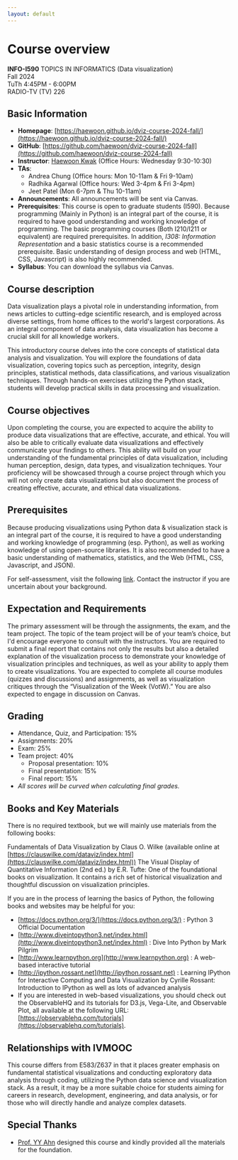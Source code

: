 ```yaml
---
layout: default
---
```


# Course overview

**INFO-I590** TOPICS IN INFORMATICS (Data visualization) <br/>
Fall 2024<br/>
TuTh 4:45PM - 6:00PM<br/>
RADIO-TV (TV) 226

## Basic Information

- **Homepage**: [https://haewoon.github.io/dviz-course-2024-fall/](https://haewoon.github.io/dviz-course-2024-fall/)
- **GitHub**: [https://github.com/haewoon/dviz-course-2024-fall](https://github.com/haewoon/dviz-course-2024-fall)
- **Instructor**: [Haewoon Kwak](http://soda-labo.github.io) (Office Hours: Wednesday 9:30-10:30) 
- **TAs**: 
    - Andrea Chung (Office hours: Mon 10-11am & Fri 9-10am)
    - Radhika Agarwal (Office hours: Wed 3-4pm & Fri 3-4pm)
    - Jeet Patel (Mon 6-7pm & Thu 10-11am)
- **Announcements**: All announcements will be sent via Canvas. 
- **Prerequisites**: This course is open to graduate students (I590). Because programming (Mainly in Python) is an integral part of the course, it is required to have good understanding and working knowledge of programming. The basic programming courses (Both I210/I211 or equivalent) are required prerequisites. In addition, *I308: Information Representation* and a basic statistics course is a recommended prerequisite. Basic understanding of design process and web (HTML, CSS, Javascript) is also highly recommended.
- **Syllabus**: You can download the syllabus via Canvas. 

## Course description 

Data visualization plays a pivotal role in understanding information, from news
articles to cutting-edge scientific research, and is employed across diverse
settings, from home offices to the world's largest corporations. As an integral
component of data analysis, data visualization has become a crucial skill for
all knowledge workers.

This introductory course delves into the core concepts of statistical data
analysis and visualization. You will explore the foundations of data
visualization, covering topics such as perception, integrity, design principles,
statistical methods, data classifications, and various visualization techniques.
Through hands-on exercises utilizing the Python stack, students will develop
practical skills in data processing and visualization.


## Course objectives

Upon completing the course, you are expected to acquire the ability to produce
data visualizations that are effective, accurate, and ethical.  You will also
be able to critically evaluate data visualizations and effectively communicate
your findings to others.  This ability will build on your understanding of the
fundamental principles of data visualization, including human perception,
design, data types, and visualization techniques.  Your proficiency will be
showcased through a course project through which you will not only create data
visualizations but also document the process of creating effective, accurate,
and ethical data visualizations.


## Prerequisites

Because producing visualizations using Python data & visualization stack is an integral part of the course, it is required to have a good understanding and working knowledge of programming (esp. Python), as well as working knowledge of using open-source libraries. It is also recommended to have a basic understanding of mathematics, statistics, and the Web (HTML, CSS, Javascript, and JSON).

For self-assessment, visit the following [link](https://github.com/haewoon/dviz-course-2024-fall/blob/master/syllabus/self-assessment.ipynb). Contact the instructor if you are uncertain about your background.


## Expectation and Requirements

The primary assessment will be through the assignments, the exam, and the team project. The topic of the team project will be of your team’s choice, but I'd encourage everyone to consult with the instructors. You are required to submit a final report that contains not only the results but also a detailed explanation of the visualization process to demonstrate your knowledge of visualization principles and techniques, as well as your ability to apply them to create visualizations. You are expected to complete all course modules (quizzes and discussions) and assignments, as well as visualization critiques through the “Visualization of the Week (VotW).” You are also expected to engage in discussion on Canvas.


## Grading
- Attendance, Quiz, and Participation: 15%
- Assignments: 20%
- Exam: 25%
- Team project: 40% 
    - Proposal presentation: 10%
    - Final presentation: 15%
    - Final report: 15%
- *All scores will be curved when calculating final grades.*


## Books and Key Materials

There is no required textbook, but we will mainly use materials from the following books:

Fundamentals of Data Visualization by Claus O. Wilke (available online at [https://clauswilke.com/dataviz/index.html](https://clauswilke.com/dataviz/index.html))
The Visual Display of Quantitative Information (2nd ed.) by E.R. Tufte: One of the foundational books on visualization. It contains a rich set of historical visualization and thoughtful discussion on visualization principles.

If you are in the process of learning the basics of Python, the following books and websites may be helpful for you:

- [https://docs.python.org/3/](https://docs.python.org/3/) : Python 3 Official Documentation
- [http://www.diveintopython3.net/index.html](http://www.diveintopython3.net/index.html) : Dive Into Python by Mark Pilgrim
- [http://www.learnpython.org](http://www.learnpython.org) : A web-based interactive tutorial 
- [http://ipython.rossant.net](http://ipython.rossant.net) : Learning IPython for Interactive Computing and Data Visualization by Cyrille Rossant: Introduction to IPython as well as lots of advanced analysis
- If you are interested in web-based visualizations, you should check out the ObservableHQ and its tutorials for D3.js, Vega-Lite, and Observable Plot, all available at the following URL: [https://observablehq.com/tutorials](https://observablehq.com/tutorials). 


## Relationships with IVMOOC

This course differs from E583/Z637 in that it places greater emphasis on
fundamental statistical visualizations and conducting exploratory data analysis
through coding, utilizing the Python data science and visualization stack. As a
result, it may be a more suitable choice for students aiming for careers in
research, development, engineering, and data analysis, or for those who will
directly handle and analyze complex datasets.

## Special Thanks

- [Prof. YY Ahn](https://yongyeol.com) designed this course and kindly provided all the materials for the foundation.  


